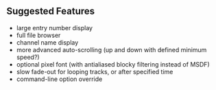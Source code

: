 ## Suggested Features

- large entry number display
- full file browser
- channel name display
- more advanced auto-scrolling (up and down with defined minimum speed?)
- optional pixel font (with antialiased blocky filtering instead of MSDF)
- slow fade-out for looping tracks, or after specified time
- command-line option override
